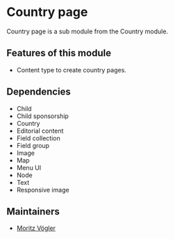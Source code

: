Country page
=========

Country page is a sub module from the Country module.

Features of this module
-----------
 
* Content type to create country pages.  

Dependencies
-----------
* Child
* Child sponsorship
* Country
* Editorial content
* Field collection
* Field group
* Image
* Map
* Menu UI
* Node
* Text
* Responsive image

Maintainers
-----------

* [Moritz Vögler](mailto:mvoegler@artus.com)

